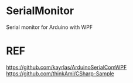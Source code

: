 # SerialMonitor
Serial monitor for Arduino with WPF

# REF
https://github.com/kayrlas/ArduinoSerialComWPF
https://github.com/thinkAmi/CSharp-Sample
